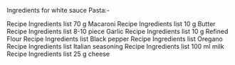 Ingredients for white sauce Pasta:-

Recipe Ingredients list
70 g Macaroni
Recipe Ingredients list
10 g Butter
Recipe Ingredients list
8-10 piece Garlic
Recipe Ingredients list
10 g Refined Flour
Recipe Ingredients list
Black pepper
Recipe Ingredients list
Oregano
Recipe Ingredients list
Italian seasoning
Recipe Ingredients list
100 ml milk
Recipe Ingredients list
25 g cheese